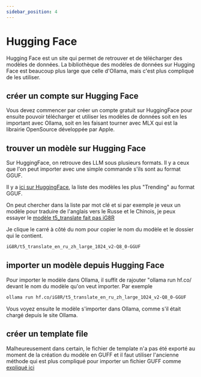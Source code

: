 ```yaml
---
sidebar_position: 4
---
```


# Hugging Face

Hugging Face est un site qui permet de retrouver et de télécharger des modèles de données. La bibliothèque des modèles de données sur Hugging Face est beaucoup plus large que celle d'Ollama, mais c'est plus compliqué de les utiliser.

## créer un compte sur Hugging Face

Vous devez commencer par créer un compte gratuit sur HuggingFace pour ensuite pouvoir télécharger et utiliser les modèles de données soit en les important avec Ollama, soit en les faisant tourner avec MLX qui est la librairie OpenSource développée par Apple.

## trouver un modèle sur Hugging Face

Sur HuggingFace, on retrouve des LLM sous plusieurs formats. Il y a ceux que l'on peut importer avec une simple commande s'ils sont au format GGUF.

Il y a [ici sur HuggingFace](https://huggingface.co/models?library=gguf&sort=trending), la liste des modèles les plus "Trending" au format GGUF.

On peut chercher dans la liste par mot clé et si par exemple je veux un modèle pour traduire de l'anglais vers le Russe et le Chinois, je peux essayer le [modèle t5_translate fait pas iG8R](https://huggingface.co/iG8R/t5_translate_en_ru_zh_large_1024_v2-Q8_0-GGUF)

Je clique le carré à côté du nom pour copier le nom du modèle et le dossier qui le contient.

```bash
iG8R/t5_translate_en_ru_zh_large_1024_v2-Q8_0-GGUF
```

## importer un modèle depuis Hugging Face

Pour importer le modèle dans Ollama, il suffit de rajouter "ollama run hf.co/ devant le nom du modèle qu'on veut importer. Par exemple

```bash
ollama run hf.co/iG8R/t5_translate_en_ru_zh_large_1024_v2-Q8_0-GGUF
```

Vous voyez ensuite le modèle s'importer dans Ollama, comme s'il était chargé depuis le site Ollama.

## créer un template file

Malheureusement dans certain, le fichier de template n'a pas été exporté au moment de la création du modèle en GUFF et il faut utiliser l'ancienne méthode qui est plus compliqué pour importer un fichier GUFF comme [expliqué ici](/use/import_guff)